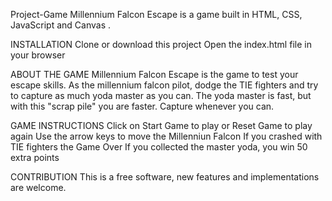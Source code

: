 Project-Game
Millennium Falcon Escape is a game built in HTML, CSS, JavaScript and Canvas .

INSTALLATION
Clone or download this project
Open the index.html file in your browser

ABOUT THE GAME
Millennium Falcon Escape is the game to test your escape skills.
As the millennium falcon pilot, dodge the TIE fighters and try to capture as much yoda master as you can.
The yoda master is fast, but with this "scrap pile" you are faster. Capture whenever you can.

GAME INSTRUCTIONS
Click on Start Game to play or Reset Game to play again
Use the arrow keys to move the Millenniun Falcon
If you crashed with TIE fighters the Game Over
If you collected the master yoda, you win 50 extra points

CONTRIBUTION
This is a free software, new features and implementations are welcome.
